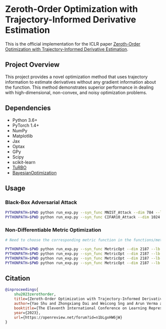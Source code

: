 # Zeroth-Order Optimization with Trajectory-Informed Derivative Estimation

This is the official implementation for the ICLR paper [Zeroth-Order Optimization with Trajectory-Informed Derivative Estimation](https://openreview.net/pdf?id=n1bLgxHW6jW).

## Project Overview

This project provides a novel optimization method that uses trajectory information to estimate derivatives without any gradient information about the function. This method demonstrates superior performance in dealing with high-dimensional, non-convex, and noisy optimization problems.

## Dependencies

- Python 3.6+
- PyTorch 1.4+
- NumPy
- Matplotlib
- Jax
- Optax
- GPy
- Scipy
- scikit-learn
- [TuRBO](https://github.com/uber-research/TuRBO)
- [BayesianOptimization](https://github.com/bayesian-optimization/BayesianOptimization)

## Usage

### Black-Box Adversarial Attack
```bash
PYTHONPATH=$PWD python run_exp.py --syn_func MNIST_Attack --dim 784 --lb -0.3 --ub 0.3 --bo_iters 2000 --gd_iters 0 --alg zord --trials 1 --save "eps(0.3)-" --gd_lr 0.5 --seed 0
PYTHONPATH=$PWD python run_exp.py --syn_func CIFAR10_Attack --dim 1024 --lb -0.2 --ub 0.2 --bo_iters 0 --gd_iters 1000 --alg zord --trials 1 --save "eps(0.2)-" --gd_lr 0.5 --seed 5
```
### Non-Differentiable Metric Optimization
```bash
# Need to choose the corresponding metric function in the functions/metrics.py before runing the following commands

PYTHONPATH=$PWD python run_exp.py --syn_func MetricOpt --dim 2187 --lb -0.2 --ub 0.2 --alg zord --gd_iters 800 --bo_iters 0 --trials 5 --gd_lr 0.01 --save results/CovType/f1score-
PYTHONPATH=$PWD python run_exp.py --syn_func MetricOpt --dim 2187 --lb -0.2 --ub 0.2 --alg zord --gd_iters 800 --bo_iters 0 --trials 5 --gd_lr 0.01 --save results/CovType/jaccard-
PYTHONPATH=$PWD python run_exp.py --syn_func MetricOpt --dim 2187 --lb -0.2 --ub 0.2 --alg zord --gd_iters 800 --bo_iters 0 --trials 5 --gd_lr 0.2 --save results/CovType/precision-
PYTHONPATH=$PWD python run_exp.py --syn_func MetricOpt --dim 2187 --lb -0.2 --ub 0.2 --alg zord --gd_iters 800 --bo_iters 0 --trials 5 --gd_lr 0.2 --save results/CovType/recall-
```

## Citation

```bibtex
@inproceedings{
    shu2023zerothorder,
    title={Zeroth-Order Optimization with Trajectory-Informed Derivative Estimation},
    author={Yao Shu and Zhongxiang Dai and Weicong Sng and Arun Verma and Patrick Jaillet and Bryan Kian Hsiang Low},
    booktitle={The Eleventh International Conference on Learning Representations},
    year={2023},
    url={https://openreview.net/forum?id=n1bLgxHW6jW}
}
```